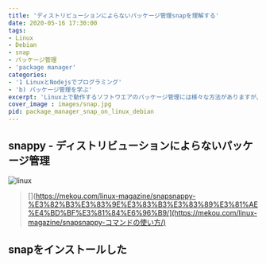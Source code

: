 ```yaml
---
title: 'ディストリビューションによらないパッケージ管理snapを理解する'
date: 2020-05-16 17:30:00
tags:
- Linux
- Debian
- snap
- パッケージ管理
- 'package manager'
categories:
- '1 LinuxとNodejsでプログラミング'
- 'b) パッケージ管理を学ぶ'
excerpt: 'Linux上で動作するソフトウエアのパッケージ管理には様々な方法がありますが、ディストリビューションによらず、依存関係を気にせず使用できるパッケージ管理方法にsnapがあります。今回snapのインストール方法について調べました。'
cover_image : images/snap.jpg
pid: package_manager_snap_on_linux_debian
---
```


## snappy - ディストリビューションによらないパッケージ管理
![linux](https://burturki.sirv.com/diy/linux.png?w=300)

> [](https://mekou.com/linux-magazine/snapsnappy-%E3%82%B3%E3%83%9E%E3%83%B3%E3%83%89%E3%81%AE%E4%BD%BF%E3%81%84%E6%96%B9/](https://mekou.com/linux-magazine/snapsnappy-コマンドの使い方/)



## snapをインストールした